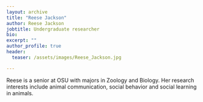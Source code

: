 ```yaml
---
layout: archive
title: "Reese Jackson"
author: Reese Jackson
jobtitle: Undergraduate researcher
bio:
excerpt: ""
author_profile: true
header:
  teaser: /assets/images/Reese_Jackson.jpg

---
```

Reese is a senior at OSU with majors in Zoology and Biology. Her research interests include animal communication, social behavior and social learning in animals.
